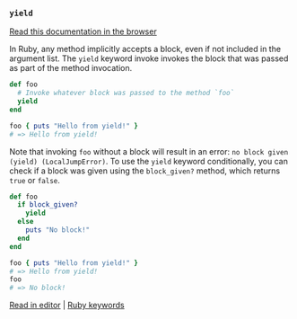 ### `yield`

[Read this documentation in the browser](https://github.com/Shopify/ruby-lsp/blob/main/static_docs/yield.md)

In Ruby, any method implicitly accepts a block, even if not included in the argument list. The `yield` keyword invoke
invokes the block that was passed as part of the method invocation.

```ruby
def foo
  # Invoke whatever block was passed to the method `foo`
  yield
end

foo { puts "Hello from yield!" }
# => Hello from yield!
```

Note that invoking `foo` without a block will result in an error: `no block given (yield) (LocalJumpError)`. To use the
`yield` keyword conditionally, you can check if a block was given using the `block_given?` method, which returns `true`
or `false`.

```ruby
def foo
  if block_given?
    yield
  else
    puts "No block!"
  end
end

foo { puts "Hello from yield!" }
# => Hello from yield!
foo
# => No block!
```

[Read in editor](static_docs/yield.md) | [Ruby keywords](https://docs.ruby-lang.org/en/3.3/keywords_rdoc.html)
